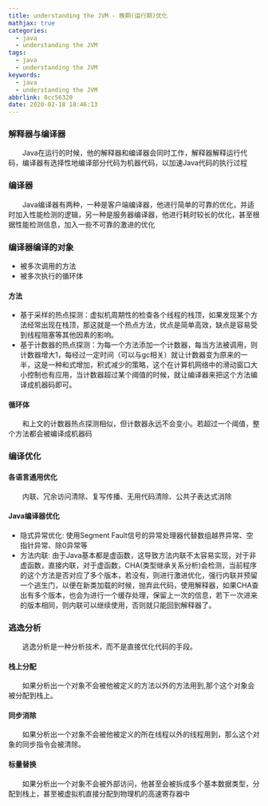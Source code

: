 ```yaml
---
title: understanding the JVM - 晚期(运行期)优化
mathjax: true
categories:
  - java
  - understanding the JVM
tags:
  - java
  - understanding the JVM
keywords:
  - java
  - understanding the JVM
abbrlink: 8cc56320
date: 2020-02-18 18:46:13
---
```


### 解释器与编译器
&emsp;&emsp;Java在运行的时候，他的解释器和编译器会同时工作，解释器解释运行代码，编译器有选择性地编译部分代码为机器代码，以加速Java代码的执行过程
<!---more-->


### 编译器
&emsp;&emsp;Java编译器有两种，一种是客户端编译器，他进行简单的可靠的优化，并适时加入性能检测的逻辑，另一种是服务器编译器，他进行耗时较长的优化，甚至根据性能检测信息，加入一些不可靠的激进的优化

### 编译器编译的对象
- 被多次调用的方法
- 被多次执行的循环体


#### 方法
- 基于采样的热点探测：虚拟机周期性的检查各个线程的栈顶，如果发现某个方法经常出现在栈顶，那这就是一个热点方法，优点是简单高效，缺点是容易受到线程阻塞等其他因素的影响。
- 基于计数器的热点探测：为每一个方法添加一个计数器，每当方法被调用，则计数器增大1，每经过一定时间（可以与gc相关）就让计数器变为原来的一半，这是一种和式增加，积式减少的策略，这个在计算机网络中的滑动窗口大小控制也有应用，当计数器超过某个阈值的时候，就让编译器来把这个方法编译成机器码即可。


#### 循环体
&emsp;&emsp;和上文的计数器热点探测相似，但计数器永远不会变小。若超过一个阈值，整个方法都会被编译成机器码

### 编译优化
#### 各语言通用优化
&emsp;&emsp;内联、冗余访问清除、复写传播、无用代码清除、公共子表达式消除
#### Java编译器优化
- 隐式异常优化: 使用Segment Fault信号的异常处理器代替数组越界异常、空指针异常、除0异常等
- 方法内联: 由于Java基本都是虚函数，这导致方法内联不太容易实现，对于非虚函数，直接内联，对于虚函数，CHA(类型继承关系分析)会检测，当前程序的这个方法是否对应了多个版本，若没有，则进行激进优化，强行内联并预留一个逃生门，以便在新类加载的时候，抛弃此代码，使用解释器，如果CHA查出有多个版本，也会为进行一个缓存处理，保留上一次的信息，若下一次进来的版本相同，则内联可以继续使用，否则就只能回到解释器了。

### 逃逸分析
&emsp;&emsp;逃逸分析是一种分析技术，而不是直接优化代码的手段。
#### 栈上分配
&emsp;&emsp;如果分析出一个对象不会被他被定义的方法以外的方法用到,那个这个对象会被分配到栈上。
#### 同步消除
&emsp;&emsp;如果分析出一个对象不会被他被定义的所在线程以外的线程用到，那么这个对象的同步指令会被清除。
#### 标量替换
&emsp;&emsp;如果分析出一个对象不会被外部访问，他甚至会被拆成多个基本数据类型，分配到栈上，甚至被虚拟机直接分配到物理机的高速寄存器中

